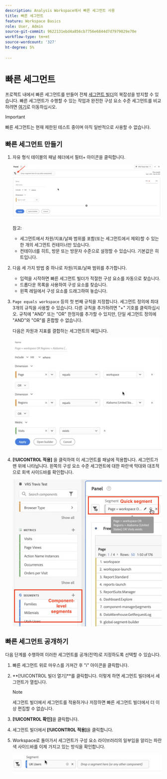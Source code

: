 ```yaml
---
description: Analysis Workspace에서 빠른 세그먼트 사용
title: 빠른 세그먼트
feature: Workspace Basics
role: User, Admin
source-git-commit: 9622131ebd4a856cb7756e6844d7d7979029e70e
workflow-type: tm+mt
source-wordcount: '327'
ht-degree: 5%

---
```



# 빠른 세그먼트

프로젝트 내에서 빠른 세그먼트를 만들어 전체 [세그먼트 빌더](/help/components/segmentation/segmentation-workflow/seg-build.md)의 복잡성을 방지할 수 있습니다. 빠른 세그먼트가 수행할 수 있는 작업과 완전한 구성 요소 수준 세그먼트를 비교하려면 [여기](/help/analyze/analysis-workspace/components/segments/t-freeform-project-segment.md)로 이동하십시오.

>[!IMPORTANT]
> 빠른 세그먼트는 현재 제한된 테스트 중이며 아직 일반적으로 사용할 수 없습니다.

## 빠른 세그먼트 만들기

1. 자유 형식 테이블의 패널 헤더에서 필터+ 아이콘을 클릭합니다.

   ![](assets/quick-seg1.png)

   참고:

   - 세그먼트에서 차원/지표/날짜 범위를 포함(또는 세그먼트에서 제외)할 수 있는 한 개의 세그먼트 컨테이너만 있습니다.
   - 컨테이너를 히트, 방문 또는 방문자 수준으로 설정할 수 있습니다. 기본값은 히트입니다.

1. 다음 세 가지 방법 중 하나로 차원/지표/날짜 범위를 추가합니다.

   - 입력을 시작하면 빠른 세그먼트 빌더가 적절한 구성 요소를 자동으로 찾습니다.
   - 드롭다운 목록을 사용하여 구성 요소를 찾습니다.
   - 왼쪽 레일에서 구성 요소를 드래그하여 놓습니다.

1. `Page equals workspace` 등의 첫 번째 규칙을 지정합니다. 세그먼트 정의에 최대 3개의 규칙을 사용할 수 있습니다. 다른 규칙을 추가하려면 &quot;+&quot; 기호를 클릭하십시오. 규칙에 &quot;AND&quot; 또는 &quot;OR&quot; 한정자를 추가할 수 있지만, 단일 세그먼트 정의에 &quot;AND&quot;와 &quot;OR&quot;를 혼합할 수 없습니다.

   다음은 차원과 지표를 결합하는 세그먼트의 예입니다.

   ![](assets/quick-seg2.png)

1. **[!UICONTROL 적용]** 을 클릭하여 이 세그먼트를 패널에 적용합니다.
세그먼트가 맨 위에 나타납니다. 왼쪽의 구성 요소 수준 세그먼트에 대한 파란색 막대와 대조적으로 회색 사이드바를 확인합니다.

   ![](assets/quick-seg3.png)

## 빠른 세그먼트 공개하기

다음 단계를 수행하여 이러한 세그먼트를 공개(전역)로 지정하도록 선택할 수 있습니다.

1. 빠른 세그먼트 위로 마우스를 가져간 후 &quot;i&quot; 아이콘을 클릭합니다.
1. **[!UICONTROL 빌더 열기]**를 클릭합니다.
이렇게 하면 세그먼트 빌더에서 세그먼트가 열립니다.
   >[!NOTE]
   >세그먼트 빌더에서 세그먼트를 적용하거나 저장하면 빠른 세그먼트 빌더에서 더 이상 편집할 수 없습니다.
1. **[!UICONTROL 확인]**&#x200B;을 클릭합니다.
1. 세그먼트 빌더에서 **[!UICONTROL 적용]**&#x200B;을 클릭합니다.
1. Workspace로 돌아가서 세그먼트가 구성 요소 라이브러리의 일부임을 알리는 파란색 사이드바를 이제 가지고 있는 방식을 확인합니다.

   ![](assets/quick-seg4.png)

